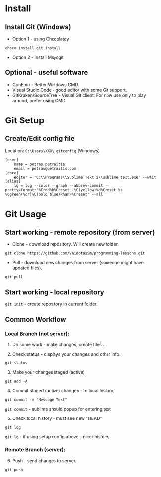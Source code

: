 
# Install

## Install Git (Windows)

* Option 1 - using Chocolatey

`choco install git.install`

* Option 2 - Install Msysgit


## Optional - useful software

* ConEmu - Better Windows CMD.
* Visual Studio Code - good editor with some Git support.
* GitKraken/SourceTree - Visual Git client. For now use only to play around, prefer using CMD. 


# Git Setup

## Create/Edit config file

Location: `C:\Users\XXX\.gitconfig` (Windows)

```
[user]
	name = petras petraitis
	email = petras@petraitis.com
[core]
	editor = 'C:\\Programs\\Sublime Text 2\\sublime_text.exe' --wait
[alias]
	lg = log --color --graph --abbrev-commit --pretty=format:'%Cred%h%Creset -%C(yellow)%d%Creset %s %Cgreen(%cr)%C(bold blue)<%an>%Creset' --all
```

# Git Usage

## Start working - remote repository (from server)

* Clone - download repository. Will create new folder.

`git clone https://github.com/VaidotasSm/programming-lessons.git`

* Pull - download new changes from server (someone might have updated files).

`git pull`

## Start working - local repository

`git init` - create repository in current folder.


## Common Workflow

### Local Branch (not server):

1. Do some work - make changes, create files...

2. Check status - displays your changes and other info.

`git status`

3. Make your changes staged (active)

`git add -A`

4. Commit staged (active) changes - to local history.

`git commit -m "Message Text"`

`git commit` - sublime should popup for entering text

5. Check local history - must see new "HEAD"

`git log`

`git lg` - if using setup config above - nicer history.


### Remote Branch (server):

6. Push - send changes to server.

`git push`








